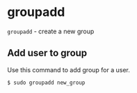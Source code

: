 # groupadd

`groupadd` - create a new group

## Add user to group
Use this command to add group for a user.
```
$ sudo groupadd new_group
```
